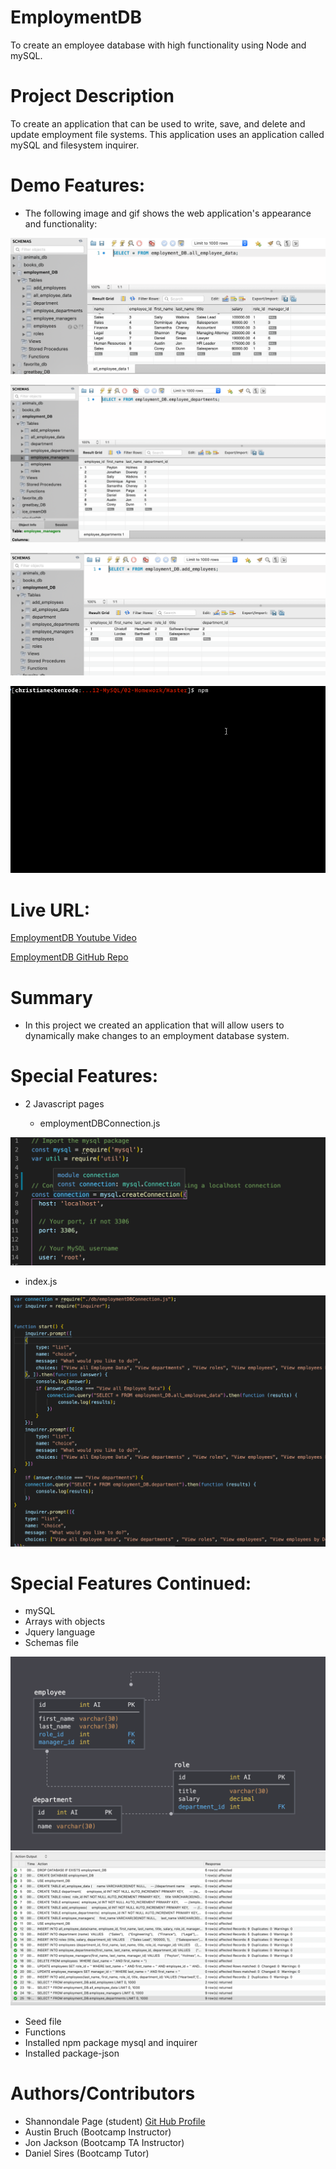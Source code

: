 # EmploymentDB
To create an employee database with high functionality using Node and mySQL.

# Project Description
To create an application that can be used to write, save, and delete and update employment file systems. This application uses an application called mySQL and filesystem inquirer.



# Demo Features:
* The following image and gif shows the web application's appearance and functionality:
  
![all data table](assets/allEmDatatable.png)

![by department](assets/byDepartmentsTable.png)

![Add Employee table](assets/newEmtable.png)

![Employ gif](assets/employee-tracker.gif)

# Live URL:
<a href="https://youtu.be/wI8kryj1rTM">EmploymentDB Youtube Video</a>

<a href="https://github.com/sjohn214/EmploymentDB.git">EmploymentDB GitHub Repo</a>

# Summary
* In this project we created an application that will allow users to dynamically make changes to an employment database system.

# Special Features:
* 2 Javascript pages

  * employmentDBConnection.js
  
![EmploymentDB connection](assets/connect.png)

  * index.js

![Index](assets/indexpic.png
)
# Special Features Continued:
  * mySQL
  * Arrays with objects
  * Jquery language
  * Schemas file

![Employ Schemas](assets/schema.png)
![Output Schemas](assets/schemaOutput.png)

  * Seed file
  * Functions
  * Installed npm package mysql and inquirer
  * Installed package-json


# Authors/Contributors
* Shannondale Page (student) <a href="https://github.com/sjohn214">Git Hub Profile</a>
* Austin Bruch (Bootcamp Instructor)
* Jon Jackson (Bootcamp TA Instructor)
* Daniel Sires (Bootcamp Tutor)